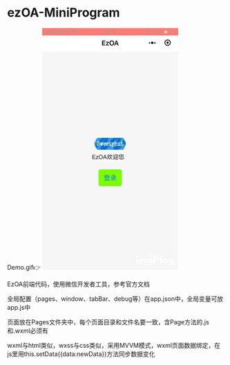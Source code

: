 # ezOA-MiniProgram

Demo.gif👉
![Demo](https://github.com/Stackneveroverflow/ezOA-MiniProgram/raw/master/EzOA.GIF)


EzOA前端代码，使用微信开发者工具，参考官方文档

全局配置（pages、window、tabBar、debug等）在app.json中，全局变量可放app.js中

页面放在Pages文件夹中，每个页面目录和文件名要一致，含Page方法的.js和.wxml必须有

wxml与html类似，wxss与css类似，采用MVVM模式，wxml页面数据绑定，在js里用this.setData({data:newData})方法同步数据变化

